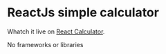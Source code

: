 # ReactJs simple calculator

Whatch it live on [React Calculator](https://bcoalova.github.io/react-calculator/).

No frameworks or libraries
